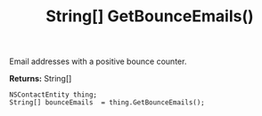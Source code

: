 ﻿---
uid: crmscript_ref_NSContactEntity_GetBounceEmails
title: String[] GetBounceEmails()
intellisense: NSContactEntity.GetBounceEmails
keywords: NSContactEntity, GetBounceEmails
so.topic: reference
---

Email addresses with a positive bounce counter.

**Returns:** String[]


```crmscript
NSContactEntity thing;
String[] bounceEmails  = thing.GetBounceEmails();
```


